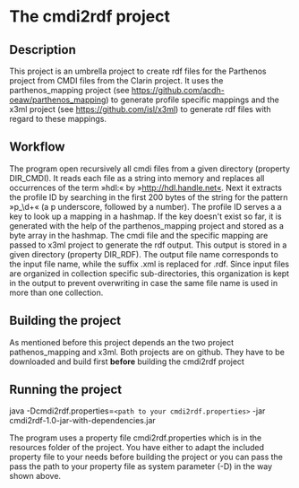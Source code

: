 # The cmdi2rdf project

## Description
This project is an umbrella project to create rdf files for the Parthenos project from CMDI files from the Clarin project. It uses the parthenos_mapping project 
(see https://github.com/acdh-oeaw/parthenos_mapping) to generate profile specific mappings and the x3ml project (see https://github.com/isl/x3ml) to generate 
rdf files with regard to these mappings. 

## Workflow
The program open recursively all cmdi files from a given directory (property DIR_CMDI). It reads each file as a string into memory and replaces all occurrences of 
the term »hdl:« by »http://hdl.handle.net«. Next it extracts the profile ID by searching in the first 200 bytes of the string for the pattern »p_\d+« (a p underscore, 
followed by a number). The profile ID serves a a key to look up a mapping in a hashmap. If the key doesn't exist so far, it is generated with the help of the 
parthenos_mapping project and stored as a byte array in the hashmap. 
The cmdi file and the specific mapping are passed to x3ml project to generate the rdf output. This output is stored in a given directory (property DIR_RDF). The output file name corresponds to the input file name, while the suffix .xml is replaced for .rdf. Since input files are organized in collection specific sub-directories, this organization is kept in the output to prevent overwriting in case the same file name is used in more than one collection. 

 

## Building the project
As mentioned before this project depends an the two project pathenos_mapping and x3ml. Both projects are on github. They have to be downloaded and build first **before** building the cmdi2rdf project

## Running the project
java -Dcmdi2rdf.properties=`<path to your cmdi2rdf.properties>` -jar cmdi2rdf-1.0-jar-with-dependencies.jar

The program uses a property file cmdi2rdf.properties which is in the resources folder of the project. You have either to adapt the included property file to your needs before building the project or you can pass the pass the path to your property file as system parameter (-D) in the way shown above. 